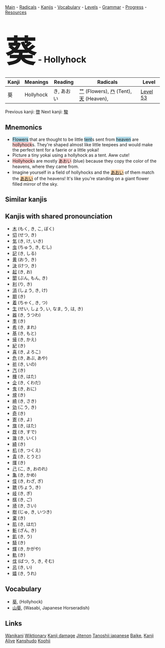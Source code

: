 <style> bigfont {font-size: 100px}</style>
[Main](../README.md) -
[Radicals](../radicals.md) -
[Kanjis](../kanjis.md) -
[Vocabulary](../vocabulary.md) -
[Levels](../levels.md) -
[Grammar](../grammar.md) - 
[Progress](../progress.md) -
[Resources](../resources.md)
# <bigfont> 葵</bigfont> - Hollyhock 

| Kanji | Meanings | Reading | Radicals | Level |
| --- | --- | --- | --- | --- |
| 葵 | Hollyhock | き, あおい | [艹](../radicals/艹.md) (Flowers), [癶](../radicals/癶.md) (Tent), [天](../radicals/天.md) (Heaven),  | [Level 53](../levels/wk_level53.md) |

Previous kanji: [啓](啓.md) Next kanji: [駿](駿.md) 

## Mnemonics
 * <span style="background-color:#ADD8E6"> Flowers</span> that are thought to be little <span style="background-color:#ADD8E6"> tent</span>s sent from <span style="background-color:#ADD8E6"> heaven</span> are <span style="background-color:#ffcccb"> hollyhock</span>s. They're shaped almost like little teepees and would make the perfect tent for a faerie or a little yokai! 
* Picture a tiny yokai using a hollyhock as a tent. Aww cute!
* <span style="background-color:#ffcccb"> Hollyhock</span>s are mostly <span style="background-color:#ffcccb"> あおい</span> (blue) because they copy the color of the heavens, where they came from.
* Imagine yourself in a field of hollyhocks and the <span style="background-color:#fed8b1"> [あおい](https://jisho.org/search/あおい)</span> of them match the <span style="background-color:#fed8b1"> [あおい](https://jisho.org/search/あおい)</span> of the heavens! It's like you're standing on a giant flower filled mirror of the sky.


## Similar kanjis
 


## Kanjis with shared pronounciation
 * [木](木.md) (もく, き, こ, ぼく)
* [切](切.md) (せつ, き)
* [気](気.md) (き, け, いき)
* [虫](虫.md) (ちゅう, き, むし)
* [記](記.md) (き, しる)
* [黄](黄.md) (おう, き)
* [決](決.md) (けつ, き)
* [起](起.md) (き, お)
* [聞](聞.md) (ぶん, もん, き)
* [利](利.md) (り, き)
* [消](消.md) (しょう, き, け)
* [期](期.md) (き)
* [着](着.md) (ちゃく, き, つ)
* [生](生.md) (せい, しょう, い, なま, う, は, き)
* [器](器.md) (き, うつわ)
* [季](季.md) (き)
* [希](希.md) (き, まれ)
* [基](基.md) (き, もと)
* [帰](帰.md) (き, かえ)
* [紀](紀.md) (き)
* [喜](喜.md) (き, よろこ)
* [危](危.md) (き, あぶ, あや)
* [祈](祈.md) (き, いの)
* [汽](汽.md) (き)
* [機](機.md) (き, はた)
* [企](企.md) (き, くわだ)
* [鬼](鬼.md) (き, おに)
* [規](規.md) (き)
* [崎](崎.md) (き, さき)
* [効](効.md) (こう, き)
* [奇](奇.md) (き)
* [寄](寄.md) (き, よ)
* [旗](旗.md) (き, はた)
* [既](既.md) (き, すで)
* [幾](幾.md) (き, いく)
* [綺](綺.md) (き)
* [机](机.md) (き, つくえ)
* [貴](貴.md) (き, とうと)
* [揮](揮.md) (き)
* [己](己.md) (こ, き, おのれ)
* [亀](亀.md) (き, かめ)
* [伎](伎.md) (き, わざ, ぎ)
* [聴](聴.md) (ちょう, き)
* [岐](岐.md) (き, ぎ)
* [棋](棋.md) (き, ご)
* [埼](埼.md) (き, さい)
* [樹](樹.md) (じゅ, き, いつき)
* [棄](棄.md) (き)
* [肌](肌.md) (き, はだ)
* [斬](斬.md) (ざん, き)
* [飢](飢.md) (き, う)
* [騎](騎.md) (き)
* [輝](輝.md) (き, かがや)
* [軌](軌.md) (き)
* [伐](伐.md) (ばつ, う, き, そむ)
* [忌](忌.md) (き, い)
* [嬉](嬉.md) (き, うれ)



## Vocabulary
 * [葵](../vocabulary/葵.md), (Hollyhock)
* [山葵](../vocabulary/葵.md), (Wasabi, Japanese Horseradish)




## Links 


[Wanikani](https://www.wanikani.com/kanji/葵)
[Wiktionary](https://en.wiktionary.org/wiki/葵)
[Kanji damage](http://www.kanjidamage.com/kanji/search?utf8=✓&q=葵)
[Jitenon](https://jitenon.com/kanji/葵)
[Tanoshii japanese](https://www.tanoshiijapanese.com/dictionary/kanji.cfm?k=葵)
[Baike](https://baike.baidu.com/item/葵),
[Kanji Alive](https://app.kanjialive.com/葵)
[Kanshudo](https://www.kanshudo.com/searchmn?q=葵)
[Koohii](https://kanji.koohii.com/study/kanji/葵)
